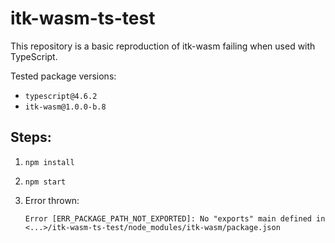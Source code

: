 # itk-wasm-ts-test

This repository is a basic reproduction of itk-wasm failing when used with TypeScript.

Tested package versions:

- `typescript@4.6.2`
- `itk-wasm@1.0.0-b.8`

## Steps:

1. `npm install`
2. `npm start`
3. Error thrown:

   `Error [ERR_PACKAGE_PATH_NOT_EXPORTED]: No "exports" main defined in <...>/itk-wasm-ts-test/node_modules/itk-wasm/package.json`
